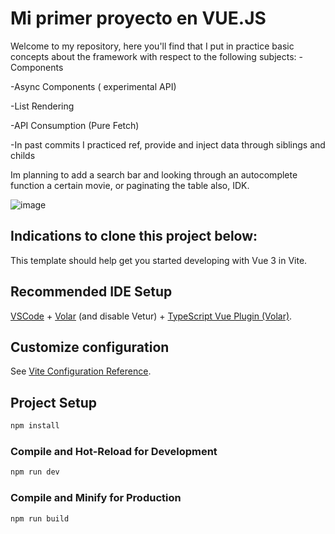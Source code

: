 # Mi primer proyecto en VUE.JS

Welcome to my repository, here you'll find that I put in practice basic concepts about the framework with respect to the
following subjects:
-Components

-Async Components (<Suspense> experimental API)

-List Rendering

-API Consumption (Pure Fetch)

-In past commits I practiced ref, provide and inject data through siblings and childs

Im planning to add a search bar and looking through an autocomplete function a certain movie,
or paginating the table also, IDK.

![image](https://user-images.githubusercontent.com/78714792/177016771-42d4ce84-0b86-4223-b7a1-aad65e5c1c9d.png)


## Indications to clone this project below: 

This template should help get you started developing with Vue 3 in Vite.

## Recommended IDE Setup

[VSCode](https://code.visualstudio.com/) + [Volar](https://marketplace.visualstudio.com/items?itemName=Vue.volar) (and disable Vetur) + [TypeScript Vue Plugin (Volar)](https://marketplace.visualstudio.com/items?itemName=Vue.vscode-typescript-vue-plugin).

## Customize configuration

See [Vite Configuration Reference](https://vitejs.dev/config/).

## Project Setup

```sh
npm install
```

### Compile and Hot-Reload for Development

```sh
npm run dev
```

### Compile and Minify for Production

```sh
npm run build
```
